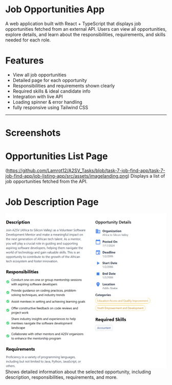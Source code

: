 # Job Opportunities App

A web application built with React + TypeScript that displays job opportunities fetched from an external API. Users can view all opportunities, explore details, and learn about the responsibilities, requirements, and skills needed for each role.


# Features

- View all job opportunities
- Detailed page for each opportunity
- Responsibilities and requirements shown clearly
- Required skills & ideal candidate info
- Integration with live API
- Loading spinner & error handling
- fully responsive using Tailwind CSS

---

# Screenshots

# Opportunities List Page

(https://github.com/Lamrot12/A2SV_Tasks/blob/task-7-job-find-app/task-7-job-find-app/job-listing-app/src/assets/imagelanding.png)
Displays a list of job opportunities fetched from the API.

# Job Description Page

![Job Description](https://github.com/Lamrot12/A2SV_Tasks/blob/task-7-job-find-app/task-7-job-find-app/job-listing-app/src/assets/imagedescription.png)
Shows detailed information about the selected opportunity, including description, responsibilities, requirements, and more.

